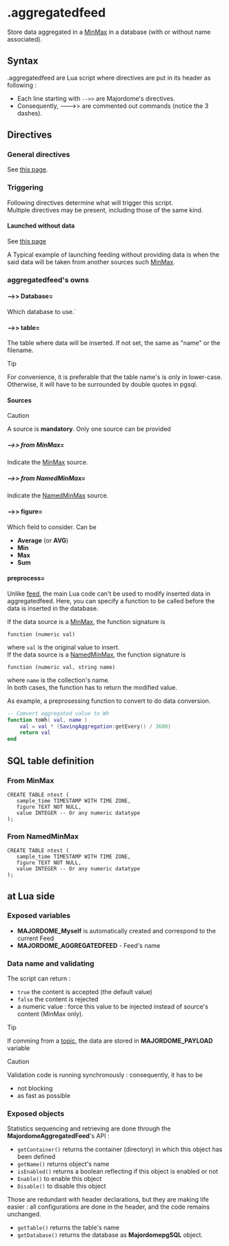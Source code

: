 # .aggregatedfeed

Store data aggregated in a [MinMax](../minmax.md) in a database (with or without name associated).

## Syntax

.aggregatedfeed are Lua script where directives are put in its header as following :
- Each line starting with `-->>` are Majordome's directives.
- Consequently, --->> are commented out commands (notice the 3 dashes).

## Directives
### General directives
See [this page](../Headers%20and%20Shared%20Directives.md#general-directives).
### Triggering
Following directives determine what will trigger this script.<br>
Multiple directives may be present, including those of the same kind.
#### Launched without data
See [this page](../Headers%20and%20Shared%20Directives.md#triggering-without-data)

A Typical example of launching feeding without providing data is when the said data will be taken from another sources such [MinMax](../minmax.md).

### aggregatedfeed's owns
#### -->> Database=
Which database to use.`

#### -->> table=
The table where data will be inserted.
If not set, the same as "name" or the filename.

> [!TIP]
> For convenience, it is preferable that the table name's is only in lower-case. Otherwise, it will have
>  to be surrounded by double quotes in pgsql.

#### Sources 
> [!CAUTION]
> A source is **mandatory**. Only one source can be provided

##### -->> from MinMax=
Indicate the [MinMax](../minmax.md) source.
##### -->> from NamedMinMax=
Indicate the [NamedMinMax](../NamedMinMax.md) source.

#### -->> figure=
Which field to consider. Can be
- **Average** (or **AVG**)
- **Min**
- **Max**
- **Sum**

#### preprocess=
Unlike [feed](feed.md), the main Lua code can't be used to modify inserted data in aggregatedfeed. Here, you can specify a function to be called before the data is inserted in the database.

If the data source is a [MinMax](../minmax.md), the function signature is
```
function (numeric val)
```
where `val` is the original value to insert.<br>
If the data source is a [NamedMinMax](../NamedMinMax.md), the function signature is
```
function (numeric val, string name)
```
where `name` is the collection's name.<br>
In both cases, the function has to return the modified value.

As example, a preprosessing function to convert to do data conversion.
``` Lua
-- Comvert aggregated value to Wh
function toWh( val, name )
	val = val * (SavingAggregation:getEvery() / 3600)
	return val
end
```

## SQL table definition
### From MinMax
```
CREATE TABLE ntest (
   sample_time TIMESTAMP WITH TIME ZONE,
   figure TEXT NOT NULL,
   value INTEGER -- Or any numeric datatype
);
```

### From NamedMinMax
```
CREATE TABLE ntest (
   sample_time TIMESTAMP WITH TIME ZONE,
   figure TEXT NOT NULL,
   value INTEGER -- Or any numeric datatype
);
```

## at Lua side

### Exposed variables

- **MAJORDOME_Myself** is automatically created and correspond to the current Feed
- **MAJORDOME_AGGREGATEDFEED** - Feed's name

### Data name and validating

The script can return :
- `true` the content is accepted (the default value)
- `false` the content is rejected
- a numeric value : force this value to be injected instead of source's content (MinMax only).

> [!TIP]  
> If comming from a [topic](topic.md), the data are stored in **MAJORDOME_PAYLOAD** variable

> [!CAUTION]
> Validation code is running synchronously : consequently, it has to be 
> * not blocking
> * as fast as possible

### Exposed objects
Statistics sequencing and retrieving are done through the **MajordomeAggregatedFeed**'s API :
- `getContainer()` returns the container (directory) in which this object has been defined
- `getName()` returns object's name
- `isEnabled()` returns a boolean reflecting if this object is enabled or not
- `Enable()` to enable this object
- `Disable()` to disable this object 

Those are redundant with header declarations, but they are making life easier : all configurations are done in the header, and the code remains unchanged.

- `getTable()` returns the table's name
- `getDatabase()` returns the database as **MajordomepgSQL** object.

